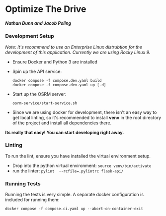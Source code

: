 # Optimize The Drive
##### Nathan Dunn and Jacob Poling

### Development Setup
_Note: It's recommend to use an Enterprise Linux distrubtion for the development of this application. Currently we are using Rocky Linux 9._

- Ensure Docker and Python 3 are installed
- Spin up the API service: 
    ```
    docker compose -f compose.dev.yaml build
    docker compose -f compose.dev.yaml up [-d]
    ```
- Start up the OSRM server:
    ```
    osrm-service/start-service.sh
    ```

- Since we are using docker for development, there isn't an easy way to get local linting, so it's recommended to install   **venv** in the root directory of the project and install all dependencies there.

**Its really that easy! You can start developing right away.**

### Linting
To run the lint, ensure you have installed the virtual environment setup.
* Drop into the python virtual environment: `source venv/bin/activate`
* run the linter: `pylint  --rcfile=.pylintrc flask-api/`

### Running Tests
Running the tests is very simple. A separate docker configuration is included for running them:
```
docker compose -f compose.ci.yaml up --abort-on-container-exit
```